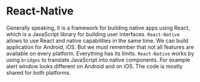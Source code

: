 # React-Native
Generally speaking, it is a framework for building native apps using React, which is a JavaScript library for building user interfaces.
`React-Native` allows to use React and native capabilities in the same time. We can build application for Android, iOS.
But we must remember that not all features are available on every platform. Everything has its limits.
`React-Native` works by using `bridges` to translate JavaScript into native components.
For example alert window looks different on Android and on iOS. The code is mostly shared for both platforms. 
